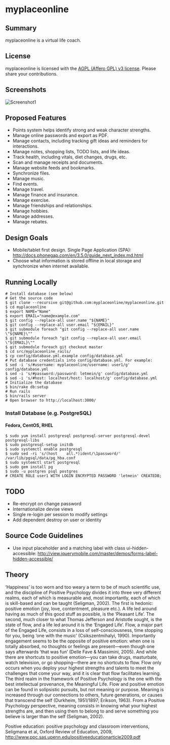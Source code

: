 # myplaceonline

## Summary

myplaceonline is a virtual life coach.

## License

myplaceonline is licensed with the [AGPL (Affero GPL) v3 license](LICENSE). Please share your contributions.

## Screenshots

![Screenshot1](https://raw.githubusercontent.com/myplaceonline/myplaceonline_rails/master/app/assets/images/screenshot1.png)

## Proposed Features

* Points system helps identify strong and weak character strengths.
* Manage online passwords and export as PDF.
* Manage contacts, including tracking gift ideas and reminders for interactions.
* Manage notes, shopping lists, TODO lists, and life ideas.
* Track health, including vitals, diet changes, drugs, etc.
* Scan and manage receipts and documents.
* Manage website feeds and bookmarks.
* Synchronize files.
* Manage music.
* Find events.
* Manage travel.
* Manage finance and insurance.
* Manage exercise.
* Manage friendships and relationships.
* Manage hobbies.
* Manage addresses.
* Manage rebates.

## Design Goals

* Mobile/tablet first design. Single Page Application (SPA): http://docs.phonegap.com/en/3.5.0/guide_next_index.md.html
* Choose what information is stored offline in local storage and synchronize when internet available.

## Running Locally

```
# Install database (see below)
# Get the source code
$ git clone --recursive git@github.com:myplaceonline/myplaceonline.git
$ cd myplaceonline
$ export NAME="Name"
$ export EMAIL="name@example.com"
$ git config --replace-all user.name "${NAME}"
$ git config --replace-all user.email "${EMAIL}"
$ git submodule foreach "git config --replace-all user.name \"${NAME}\""
$ git submodule foreach "git config --replace-all user.email \"${EMAIL}\""
$ git submodule foreach git checkout master
$ cd src/myplaceonline_rails/
$ cp config/database.yml.example config/database.yml
# Put database credentials into config/database.yml. For example:
$ sed -i 's/#username: myplaceonline/username: user1/g' config/database.yml
$ sed -i 's/#password:/password: letmein/g' config/database.yml
$ sed -i 's/#host: localhost/host: localhost/g' config/database.yml
# Initialize the database
$ bin/rake db:setup
# Run rails
$ bin/rails server
# Open browser to http://localhost:3000/
```

### Install Database (e.g. PostgreSQL)

#### Fedora, CentOS, RHEL

```
$ sudo yum install postgresql postgresql-server postgresql-devel postgresql-libs
$ sudo postgresql-setup initdb
$ sudo systemctl enable postgresql
$ sudo sed -ri 's/(host    all.*)ident/\1password/' /var/lib/pgsql/data/pg_hba.conf
$ sudo systemctl start postgresql
$ sudo gem install pg
$ sudo -u postgres psql postgres
# CREATE ROLE user1 WITH LOGIN ENCRYPTED PASSWORD 'letmein' CREATEDB;
```

## TODO

* Re-encrypt on change password
* Internationalize devise views
* Single re-login per session to modify settings
* Add dependent destroy on user or identity

## Source Code Guidelines

* Use input placeholder and a matching label with class ui-hidden-accessible: http://view.jquerymobile.com/master/demos/forms-label-hidden-accessible/

## Theory

‘Happiness’ is too worn and too weary a term to be of much scientific use, and the discipline of Positive Psychology divides it into three very different realms, each of which is measurable and, most importantly, each of which is skill-based and can be taught (Seligman, 2002). The first is hedonic: positive emotion (joy, love, contentment, pleasure etc.). A life led around having as much of this good stuff as possible, is the ‘Pleasant Life’. The second, much closer to what Thomas Jefferson and Aristotle sought, is the state of flow, and a life led around it is the ‘Engaged Life’. Flow, a major part of the Engaged Life, consists in a loss of self-consciousness, time stopping for you, being ‘one with the music’ (Csikszentmihalyi, 1990). Importantly engagement seems to be the opposite of positive emotion: when one is totally absorbed, no thoughts or feelings are present—even though one says afterwards ‘that was fun’ (Delle Fave & Massimini, 2005). And while there are shortcuts to positive emotion—you can take drugs, masturbate, watch television, or go shopping—there are no shortcuts to flow. Flow only occurs when you deploy your highest strengths and talents to meet the challenges that come your way, and it is clear that flow facilitates learning. The third realm in the framework of Positive Psychology is the one with the best intellectual provenance, the Meaningful Life. Flow and positive emotion can be found in solipsistic pursuits, but not meaning or purpose. Meaning is increased through our connections to others, future generations, or causes that transcend the self (Durkheim, 1951/1897; Erikson, 1963). From a Positive Psychology perspective, meaning consists in knowing what your highest strengths are, and then using them to belong to and serve something you believe is larger than the self (Seligman, 2002).

Positive education: positive psychology and classroom interventions, Seligmana et al, Oxford Review of Education, 2009, http://www.ppc.sas.upenn.edu/positiveeducationarticle2009.pdf